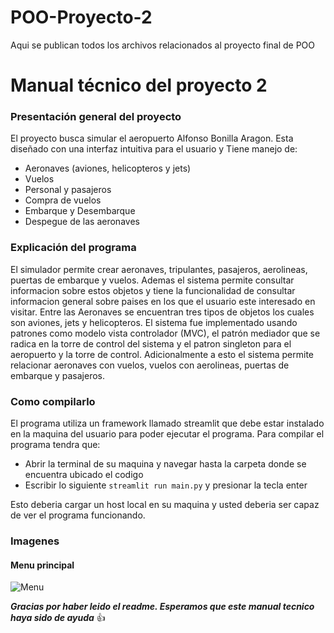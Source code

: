 # POO-Proyecto-2
Aqui se publican todos los archivos relacionados al proyecto final de POO

# Manual técnico del proyecto 2

### Presentación general del proyecto

El proyecto busca simular el aeropuerto Alfonso Bonilla Aragon. Esta diseñado con una interfaz intuitiva para el usuario y 
Tiene manejo de:

+ Aeronaves (aviones, helicopteros y jets)
+ Vuelos
+ Personal y pasajeros
+ Compra de vuelos
+ Embarque y Desembarque
+ Despegue de las aeronaves

### Explicación del programa
El simulador permite crear aeronaves, tripulantes, pasajeros, aerolineas, puertas de embarque y vuelos. Ademas el
sistema permite consultar informacion sobre estos objetos y tiene la funcionalidad de consultar informacion general
sobre paises en los que el usuario este interesado en visitar. Entre las Aeronaves se encuentran tres tipos de 
objetos los cuales son aviones, jets y helicopteros. El sistema fue implementado usando patrones como modelo vista
controlador (MVC), el patrón mediador que se radica en la torre de control del sistema y el patron singleton para 
el aeropuerto y la torre de control. Adicionalmente a esto el sistema permite relacionar aeronaves con vuelos, 
vuelos con aerolineas, puertas de embarque y pasajeros.

### Como compilarlo
El programa utiliza un framework llamado streamlit que debe estar instalado en la maquina del usuario para poder 
ejecutar el programa. Para compilar el programa tendra que:

+ Abrir la terminal de su maquina y navegar hasta la carpeta donde se encuentra ubicado el codigo
+ Escribir lo siguiente `streamlit run main.py` y presionar la tecla enter

Esto deberia cargar un host local en su maquina y usted deberia ser capaz de ver el programa funcionando.

### Imagenes 
#### Menu principal 
![Menu](![image](https://github.com/samuelinchis/POO-Proyecto-2/assets/110745715/35f0dde9-235e-4e7b-8c42-cd8e56fffda8)
)

***Gracias por haber leido el readme. Esperamos que este manual tecnico haya sido de ayuda***
:+1:

